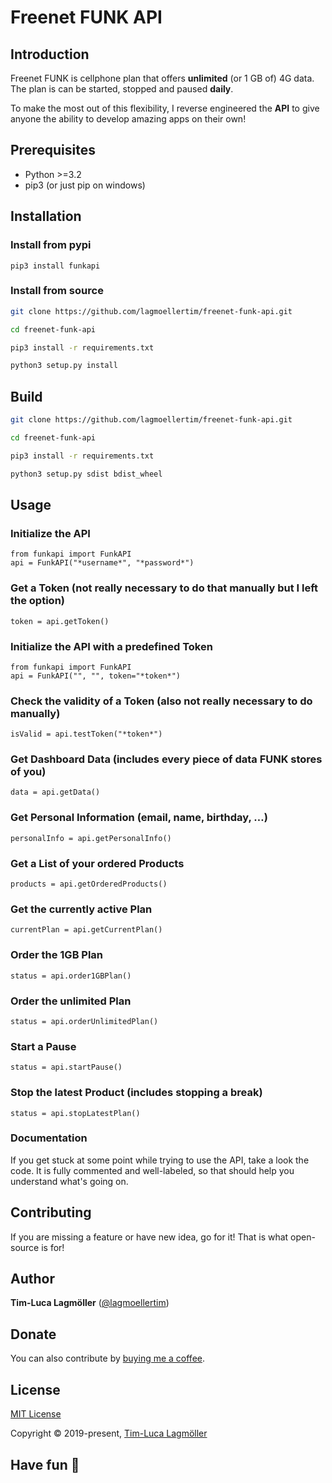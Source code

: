 # Freenet FUNK API

## Introduction

Freenet FUNK is cellphone plan that offers **unlimited** (or 1 GB of) 4G data. The plan is can be started, stopped and paused **daily**.

To make the most out of this flexibility, I reverse engineered the **API**   to give anyone the ability to develop amazing apps on their own!

## Prerequisites

- Python >=3.2
- pip3 (or just pip on windows)

## Installation
### Install from pypi
```
pip3 install funkapi
```

### Install from source
```sh
git clone https://github.com/lagmoellertim/freenet-funk-api.git

cd freenet-funk-api

pip3 install -r requirements.txt

python3 setup.py install
```

## Build

```sh
git clone https://github.com/lagmoellertim/freenet-funk-api.git

cd freenet-funk-api

pip3 install -r requirements.txt

python3 setup.py sdist bdist_wheel
```

## Usage

### Initialize the API

```python3
from funkapi import FunkAPI
api = FunkAPI("*username*", "*password*")
```

### Get a Token (not really necessary to do that manually but I left the option)

```python3
token = api.getToken()
```

### Initialize the API with a predefined Token

```python3
from funkapi import FunkAPI
api = FunkAPI("", "", token="*token*")
```

### Check the validity of a Token (also not really necessary to do manually)

```python3
isValid = api.testToken("*token*")
```

### Get Dashboard Data (includes every piece of data FUNK stores of you)

```python3
data = api.getData()
```

### Get Personal Information (email, name, birthday, …)

```python3
personalInfo = api.getPersonalInfo()
```

### Get a List of your ordered Products

```python3
products = api.getOrderedProducts()
```

### Get the currently active Plan

```python3
currentPlan = api.getCurrentPlan()
```

### Order the 1GB Plan

```python3
status = api.order1GBPlan()
```

### Order the unlimited Plan

```python3
status = api.orderUnlimitedPlan()
```

### Start a Pause

```python3
status = api.startPause()
```

### Stop the latest Product (includes stopping a break)

```python3
status = api.stopLatestPlan()
```

### Documentation

If you get stuck at some point while trying to use the API, take a look the code. It is fully commented and well-labeled,
so that should help you understand what's going on.

## Contributing

If you are missing a feature or have new idea, go for it! That is what open-source is for!

## Author

**Tim-Luca Lagmöller** ([@lagmoellertim](https://github.com/lagmoellertim))

## Donate

You can also contribute by [buying me a coffee](https://www.buymeacoffee.com/lagmoellertim).

## License

[MIT License](https://github.com/lagmoellertim/cryption/blob/master/LICENSE)

Copyright © 2019-present, [Tim-Luca Lagmöller](https://en.lagmoellertim.de)

## Have fun :tada:
